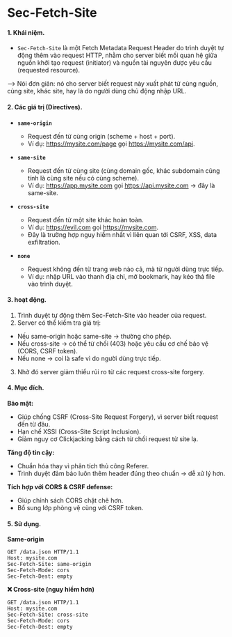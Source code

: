 # Sec-Fetch-Site

#### 1. Khái niệm.
- `Sec-Fetch-Site` là một Fetch Metadata Request Header do trình duyệt tự động thêm vào request HTTP, nhằm cho server biết mối quan hệ giữa nguồn khởi tạo request (initiator) và nguồn tài nguyên được yêu cầu (requested resource).

--> Nói đơn giản: nó cho server biết request này xuất phát từ cùng nguồn, cùng site, khác site, hay là do người dùng chủ động nhập URL.
#### 2. Các giá trị (Directives).

- **`same-origin`**

  - Request đến từ cùng origin (scheme + host + port).
  - Ví dụ: https://mysite.com/page gọi https://mysite.com/api.

- **`same-site`**

  - Request đến từ cùng site (cùng domain gốc, khác subdomain cũng tính là cùng site nếu có cùng scheme).
  - Ví dụ: https://app.mysite.com gọi https://api.mysite.com → đây là same-site.

- **`cross-site`**

  - Request đến từ một site khác hoàn toàn.
  - Ví dụ: https://evil.com gọi https://mysite.com.
  - Đây là trường hợp nguy hiểm nhất vì liên quan tới CSRF, XSS, data exfiltration.

- **`none`**

  - Request không đến từ trang web nào cả, mà từ người dùng trực tiếp.
  - Ví dụ: nhập URL vào thanh địa chỉ, mở bookmark, hay kéo thả file vào trình duyệt.
    
#### 3. hoạt động.

1. Trình duyệt tự động thêm Sec-Fetch-Site vào header của request.
2. Server có thể kiểm tra giá trị:
- Nếu same-origin hoặc same-site → thường cho phép.
- Nếu cross-site → có thể từ chối (403) hoặc yêu cầu cơ chế bảo vệ (CORS, CSRF token).
- Nếu none → coi là safe vì do người dùng trực tiếp.
3. Nhờ đó server giảm thiểu rủi ro từ các request cross-site forgery.

#### 4. Mục đích.
**Bảo mật:**

- Giúp chống CSRF (Cross-Site Request Forgery), vì server biết request đến từ đâu.
- Hạn chế XSSI (Cross-Site Script Inclusion).
- Giảm nguy cơ Clickjacking bằng cách từ chối request từ site lạ.

**Tăng độ tin cậy:**

- Chuẩn hóa thay vì phân tích thủ công Referer.
- Trình duyệt đảm bảo luôn thêm header đúng theo chuẩn → dễ xử lý hơn.

**Tích hợp với CORS & CSRF defense:**

- Giúp chính sách CORS chặt chẽ hơn.
- Bổ sung lớp phòng vệ cùng với CSRF token.

#### 5. Sử dụng.

**Same-origin**
```
GET /data.json HTTP/1.1
Host: mysite.com
Sec-Fetch-Site: same-origin
Sec-Fetch-Mode: cors
Sec-Fetch-Dest: empty

```

**❌ Cross-site (nguy hiểm hơn)**

```
GET /data.json HTTP/1.1
Host: mysite.com
Sec-Fetch-Site: cross-site
Sec-Fetch-Mode: cors
Sec-Fetch-Dest: empty

```

